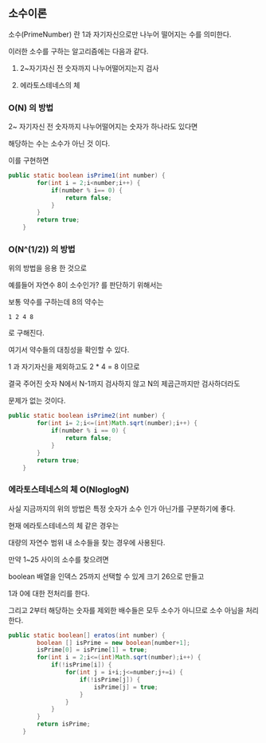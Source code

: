 ## 소수이론

소수(PrimeNumber) 란 1과 자기자신으로만 나누어 떨어지는 수를 의미한다.

이러한 소수를 구하는 알고리즘에는 다음과 같다.

1. 2~자기자신 전 숫자까지 나누어떨어지는지 검사

2. 에라토스테네스의 체 

### O(N) 의 방법

2~ 자기자신 전 숫자까지 나누어떨어지는 숫자가 하나라도 있다면 

해당하는 수는 소수가 아닌 것 이다.
 
이를 구현하면

```java
public static boolean isPrime1(int number) {
		for(int i = 2;i<number;i++) {
			if(number % i== 0) {
				return false;
			}
		}
		return true;
	}
```

### O(N^(1/2)) 의 방법

위의 방법을 응용 한 것으로

예를들어 자연수 8이 소수인가? 를 판단하기 위해서는

보통 약수를 구하는데 8의 약수는
```
1 2 4 8
```
로 구해진다.

여기서 약수들의 대칭성을 확인할 수 있다.

1 과 자기자신을 제외하고도 2 * 4 = 8 이므로

결국 주어진 숫자 N에서 N-1까지 검사하지 않고 N의 제곱근까지만 검사하더라도

문제가 없는 것이다.

```java
public static boolean isPrime2(int number) {
		for(int i= 2;i<=(int)Math.sqrt(number);i++) {
			if(number % i == 0) {
				return false;
			}
		}
		return true;
	}
```

### 에라토스테네스의 체 O(NloglogN)

사실 지금까지의 위의 방법은 특정 숫자가 소수 인가 아닌가를 구분하기에 좋다.

현재 에라토스테네스의 체 같은 경우는

대량의 자연수 범위 내 소수들을 찾는 경우에 사용된다.

만약 1~25 사이의 소수를 찾으려면

boolean 배열을 인덱스 25까지 선택할 수 있게 크기 26으로 만들고

1과 0에 대한 전처리를 한다.

그리고 2부터 해당하는 숫자를 제외한 배수들은 모두 소수가 아니므로 소수 아님을 처리한다.

```java
public static boolean[] eratos(int number) {
		boolean [] isPrime = new boolean[number+1];
		isPrime[0] = isPrime[1] = true;
		for(int i = 2;i<=(int)Math.sqrt(number);i++) {
			if(!isPrime[i]) {
				for(int j = i+i;j<=number;j+=i) {
					if(!isPrime[j]) {
						isPrime[j] = true;
					}
				}
			}
		}
		return isPrime;
	}
```
